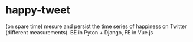 # happy-tweet
(on spare time) mesure and persist the time series of happiness on Twitter (different measurements). BE in Pyton + Django, FE in Vue.js
